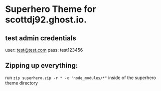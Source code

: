 # Superhero Theme for scottdj92.ghost.io.

## test admin credentials

user: test@test.com
pass: test123456

## Zipping up everything:
run `zip superhero.zip -r * -x "node_modules/*"` inside of the superhero theme directory
